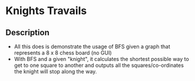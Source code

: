 # Knights Travails

## Description

- All this does is demonstrate the usage of BFS given a graph that represents a 8 x 8 chess board (no GUI)
- With BFS and a given "knight", it calculates the shortest possible way to get to one square to another and outputs all the squares/co-ordinates the knight will stop along the way.

